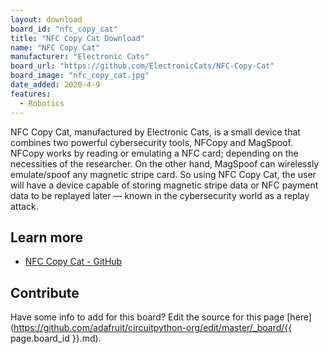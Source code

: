 ```yaml
---
layout: download
board_id: "nfc_copy_cat"
title: "NFC Copy Cat Download"
name: "NFC Copy Cat"
manufacturer: "Electronic Cats"
board_url: "https://github.com/ElectronicCats/NFC-Copy-Cat"
board_image: "nfc_copy_cat.jpg"
date_added: 2020-4-9
features:
  - Robotics
---
```


NFC Copy Cat, manufactured by Electronic Cats, is a small device that combines two powerful cybersecurity tools, NFCopy and MagSpoof. NFCopy works by reading or emulating a NFC card; depending on the necessities of the researcher. On the other hand, MagSpoof can wirelessly emulate/spoof any magnetic stripe card. So using NFC Copy Cat, the user will have a device capable of storing magnetic stripe data or NFC payment data to be replayed later — known in the cybersecurity world as a replay attack. 

## Learn more
* [NFC Copy Cat - GitHub](https://github.com/ElectronicCats/NFC-Copy-Cat)

## Contribute

Have some info to add for this board? Edit the source for this page [here](https://github.com/adafruit/circuitpython-org/edit/master/_board/{{ page.board_id }}.md).